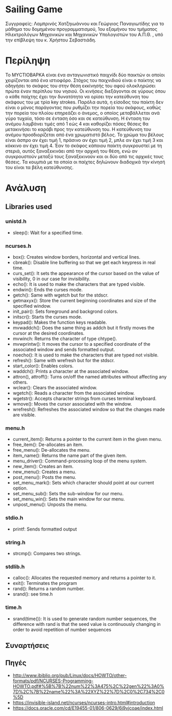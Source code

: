 # Sailing Game
Συγγραφείς: Λαμπρινός Χατζηιωάννου και Γεώργιος Παναγιωτίδης για το μάθημα
του δομημένου προγραμματισμού, 1ου εξαμήνου του τμήματος Ηλεκτρολόγων Μηχανικών
και Mηχανικών Υπολογιστών του Α.Π.Θ. , υπό την επίβλεψη του κ. Χρήστου
Σεβαστιάδη.

# Περίληψη

Το ΜΥCΤΙΟΒΑΡΚΑ είναι ένα ανταγωνιστικό παιχνίδι δύο παικτών οι οποίοι χειρίζονται από ένα ιστιοφόρο. Στόχος του παιχνιδιού είναι ο παίκτης να οδηγήσει το σκάφος του στην θέση εκκίνησής του αφού ολοκληρώσει πρώτα έναν περίπλου του νησιού. Οι κινήσεις διεξάγονται σε γύρους όπου ο κάθε παίχτης έχει την δυνατότητα να ορίσει την κατεύθυνση του σκάφους του με τρία key strokes. Παρόλα αυτά, η είσοδος του παίκτη δεν είναι ο μόνος παράγοντας που ρυθμίζει την πορεία του σκάφους, καθώς την πορεία του πλοίου επηρεάζει ο άνεμος, ο οποίος μεταβάλλεται ανά γύρο τυχαία, τόσο σε ένταση όσο και σε κατεύθυνση. Η ένταση του ανέμου λαμβάνει τιμές από 1 εώς 4 και καθορίζει πόσες θέσεις θα μετακινήσει το καράβι προς την κατεύθυνση του. Η κατεύθυνση του ανέμου προσδιορίζεται από ένα χρωματιστό βέλος. Το χρώμα του βέλους είναι άσπρο αν έχει τιμή 1, πράσινο αν έχει τιμή 2, μπλε αν έχει τιμή 3 και κόκκινο αν έχει τιμή 4. Έαν το σκάφος κάποιου παίκτη συγκρουστεί με τη στεριά, αυτός ξαναξεκινάει από την αρχική του θέση, ενώ αν συγκρουστούν μεταξύ τους ξαναξεκινούν και οι δύο από τις αρχικές τους θέσεις. Τα κουμπιά με τα οποία οι παίχτες δηλώνουν διαδοχικά την κίνησή του είναι τα βέλη κατεύθυνσης.

# Ανάλυση

## Libraries used

### unistd.h

- sleep(): Wait for a specified time.

### ncurses.h

- box(): Creates window borders, horizontal and vertical lines.
- cbreak(): Disable line buffering so that we get each keypress in real time.
- curs_set(): It sets the appearance of the cursor based on the value of visibility, 0 in our case for invisibility.
- echo(): It is used to make the characters that are typed visible.
- endwin(): Ends the curses mode.
- getch(): Same with wgetch but for the stdscr.
- getmaxyx(): Store the current beginning coordinates and size of the specified window.
- init_pair(): Sets foreground and backgrond colors.
- initscr(): Starts the curses mode.
- keypad(): Makes the function keys readable.
- mvwaddch(): Does the same thing as addch but it firstly moves the cursor at the desired coordinates.
- mvwinch: Returns the character of type chtype().
- mvwprintw(): It moves the cursor to a specified coordinate of the associated window and sends formatted output.
- noecho(): It is used to make the characters that are typed not visible.
- refresh(): Same with wrefresh but for the stdscr.
- start_color(): Enables colors.
- waddch(): Prints a character at the associated window.
- attron(), attroff(): Turns on/off the named attributes without affecting any others.
- wclear(): Clears the associated window.
- wgetch(): Reads a character from the associated window.
- wgetstr(): Accepts character strings from curses terminal keyboard.
- wmove(): Moves the cursor associated with the window.
- wrefresh(): Refreshes the associated window so that the changes made are visible.

### menu.h

- current_item(): Returns a pointer to the current item in the given menu.
- free_item(): De-allocates an item.
- free_menu(): De-allocates the menu.
- item_name(): Returns the name part of the given item.
- menu_driver(): Command-processing loop of the menu system.
- new_item(): Creates an item.
- new_menu(): Creates a menu.
- post_menu(): Posts the menu.
- set_menu_mark(): Sets which character should point at our current option.
- set_menu_sub(): Sets the sub-window for our menu.
- set_menu_win(): Sets the main window for our menu.
- unpost_menu(): Unposts the menu.

### stdio.h

- printf: Sends formatted output

### string.h

- strcmp(): Compares two strings.

### stdlib.h

- calloc(): Allocates the requested memory and returns a pointer to it.
- exit(): Terminates the program
- rand(): Returns a random number.
- srand(): see time.h

### time.h

- srand(time()): It is used to generate random number sequences, the difference with rand is that the seed value is continuously changing in order to avoid repetition of number sequences

## Συναρτήσεις 

## Πηγές
- http://www.ibiblio.org/pub/Linux/docs/HOWTO/other-formats/pdf/NCURSES-Programming-HOWTO.pdf#%5B%7B%22num%22%3A475%2C%22gen%22%3A0%7D%2C%7B%22name%22%3A%22XYZ%22%7D%2C0%2C734%2C0%5D
- https://invisible-island.net/ncurses/ncurses-intro.html#introduction
- https://docs.oracle.com/cd/E19455-01/806-0629/6j9vjcoae/index.html
